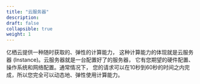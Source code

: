 ```yaml
---
title: "云服务器"
description: 
draft: false
collapsible: true
weight: 1
---
```


亿栖云提供一种随时获取的、弹性的计算能力， 这种计算能力的体现就是云服务器 (Instance)。云服务器就是一台配置好了的服务器， 它有您期望的硬件配置、操作系统和网络配置。通常情况下， 您的请求可以在10秒到60秒的时间之内完成，所以您完全可以动态地、弹性使用计算能力。
